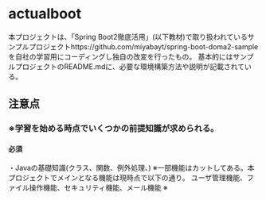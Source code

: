 # actualboot
本プロジェクトは、「Spring Boot2徹底活用」(以下教材)で取り扱われているサンプルプロジェクトhttps://github.com/miyabayt/spring-boot-doma2-sample  
を自社の学習用にコーディングし独自の改変を行ったもの。
基本的にはサンプルプロジェクトのREADME.mdに、必要な環境構築方法や説明が記載されている。 
## 注意点
### ※学習を始める時点でいくつかの前提知識が求められる。
#### 必須
・Javaの基礎知識(クラス、関数、例外処理、)
※一部機能はカットしてある。本プロジェクトでメインとなる機能は現時点で以下の通り。
ユーザ管理機能、ファイル操作機能、セキュリティ機能、メール機能 
※
